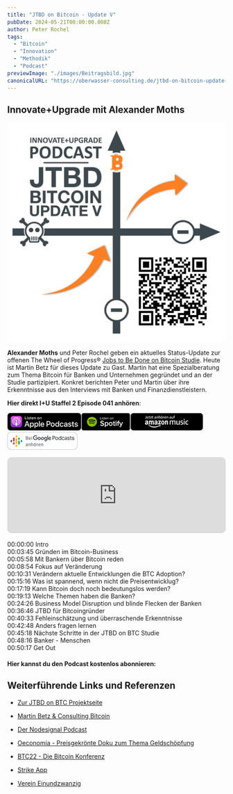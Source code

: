 ```yaml
---
title: "JTBD on Bitcoin - Update V"
pubDate: 2024-05-21T00:00:00.000Z
author: Peter Rochel
tags:
  - "Bitcoin"
  - "Innovation"
  - "Methodik"
  - "Podcast"
previewImage: "./images/Beitragsbild.jpg"
canonicalURL: "https://oberwasser-consulting.de/jtbd-on-bitcoin-update-v"
---
```


## Innovate+Upgrade mit Alexander Moths

![](images/BTC_Update_V.jpg)

**Alexander Moths** und Peter Rochel geben ein aktuelles Status-Update zur offenen The Wheel of Progress® [Jobs to Be Done on Bitcoin Studie](https://oberwasser-consulting.de/open-source-jtbd-research/). Heute ist Martin Betz für dieses Update zu Gast. Martin hat eine Spezialberatung zum Thema Bitcoin für Banken und Unternehmen gegründet und an der Studie partizipiert. Konkret berichten Peter und Martin über ihre Erkenntnisse aus den Interviews mit Banken und Finanzdienstleistern.

**Hier direkt I+U Staffel 2 Episode 041 anhören**:

[![](images/listen-on-apple-podcast.png)](https://podcasts.apple.com/de/podcast/jtbd-on-bitcoin-update-v/id1354901024?i=1000563065403&itsct=podcast_box&itscg=30200&ls=1)[![](images/listen-on-spotify.png)](https://open.spotify.com/episode/6McfHNsn0FIL6RGR3fzqkc?si=V5ZJaVqGR8GAKVZPmxIESA)[![](images/ListenOn_AmazonMusic_button_Black_RGB_5X_DE-300x73.png)](https://music.amazon.de/podcasts/4838bd28-7b97-4912-80cb-de39a6c75654/episodes/f8074e15-2dfa-40fe-b189-f874ef849c9f/innovate-upgrade-jtbd-on-bitcoin-–-update-v)[![jobs to be done podcast](images/DE_Google_Podcasts_Badge_8x-300x76.png)](https://podcasts.google.com/feed/aHR0cHM6Ly96dW04cnkucG9kY2FzdGVyLmRlL29iZXJ3YXNzZXIucnNz/episode/cG9kLTFiNmI0MGMyNGRkMGM4YWY0NjFkMDY2MzMyYTg?sa=X&ved=0CAUQkfYCahcKEwi4oLqnxMiCAxUAAAAAHQAAAAAQAQ)

<iframe data-osano="MARKETING" src="https://embed.podcasts.apple.com/us/podcast/jtbd-on-bitcoin-update-v/id1354901024?i=1000563065403&amp;itsct=podcast_box_player&amp;itscg=30200&amp;ls=1&amp;theme=auto" height="175px" frameborder="0" sandbox="allow-forms allow-popups allow-same-origin allow-scripts allow-top-navigation-by-user-activation" allow="autoplay *; encrypted-media *; clipboard-write" style="width: 100%; max-width: 660px; overflow: hidden; border-radius: 10px; background-color: transparent;"></iframe>

00:00:00 Intro<br>
00:03:45 Gründen im Bitcoin-Business<br>
00:05:58 Mit Bankern über Bitcoin reden<br>
00:08:54 Fokus auf Veränderung<br>
00:10:31 Verändern aktuelle Entwicklungen die BTC Adoption?<br>
00:15:16 Was ist spannend, wenn nicht die Preisentwicklug?<br>
00:17:19 Kann Bitcoin doch noch bedeutungslos werden?<br>
00:19:13 Welche Themen haben die Banken?<br>
00:24:26 Business Model Disruption und blinde Flecken der Banken<br>
00:36:46 JTBD für Bitcoingründer<br>
00:40:33 Fehleinschätzung und überraschende Erkenntnisse<br>
00:42:48 Anders fragen lernen<br>
00:45:18 Nächste Schritte in der JTBD on BTC Studie<br>
00:48:16 Banker - Menschen<br>
00:50:17 Get Out

#### Hier kannst du den Podcast kostenlos abonnieren:

## Weiterführende Links und Referenzen

- [Zur JTBD on BTC Projektseite](https://oberwasser-consulting.de/open-source-jtbd-research/)

- [Martin Betz & Consulting Bitcoin](https://www.linkedin.com/company/consulting-bitcoin/)

- [Der Nodesignal Podcast](https://nodesignal.space)

- [Oeconomia - Preisgekrönte Doku zum Thema Geldschöpfung](https://www.zdf.de/filme/dokumentarfilm-in-3sat/oeconomia-104.html)

- [BTC22 - Die Bitcoin Konferenz](https://bconf.de)

- [Strike App](https://strike.me)

- [Verein Einundzwanzig](https://einundzwanzig.space/verein/)
